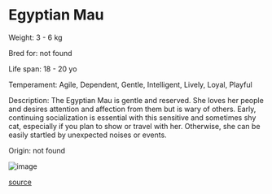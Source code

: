 # Egyptian Mau

Weight: 3 - 6 kg

Bred for: not found 

Life span: 18 - 20 yo

Temperament: Agile, Dependent, Gentle, Intelligent, Lively, Loyal, Playful

Description: The Egyptian Mau is gentle and reserved. She loves her people and desires attention and affection from them but is wary of others. Early, continuing socialization is essential with this sensitive and sometimes shy cat, especially if you plan to show or travel with her. Otherwise, she can be easily startled by unexpected noises or events.

Origin: not found

![image](https://cdn2.thecatapi.com/images/TuSyTkt2n.jpg)

[source](https://api.thecatapi.com/v1/breeds/emau)
